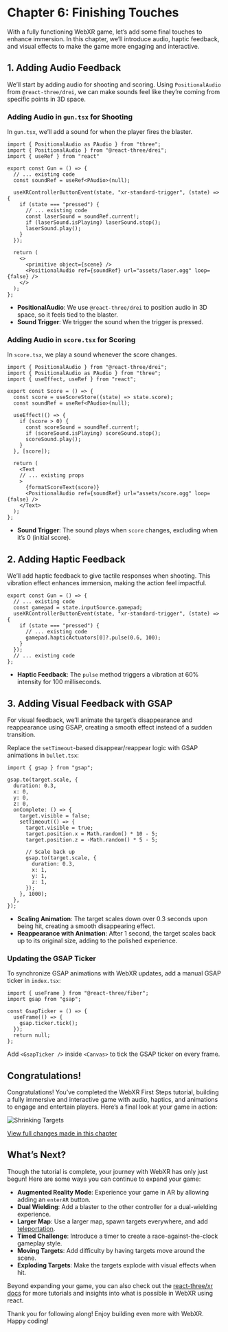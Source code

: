 # Chapter 6: Finishing Touches

With a fully functioning WebXR game, let’s add some final touches to enhance immersion. In this chapter, we’ll introduce audio, haptic feedback, and visual effects to make the game more engaging and interactive.

## 1. Adding Audio Feedback

We’ll start by adding audio for shooting and scoring. Using `PositionalAudio` from `@react-three/drei`, we can make sounds feel like they’re coming from specific points in 3D space.

### Adding Audio in `gun.tsx` for Shooting

In `gun.tsx`, we’ll add a sound for when the player fires the blaster.

```tsx
import { PositionalAudio as PAudio } from "three";
import { PositionalAudio } from "@react-three/drei";
import { useRef } from "react"

export const Gun = () => {
  // ... existing code
  const soundRef = useRef<PAudio>(null);

  useXRControllerButtonEvent(state, "xr-standard-trigger", (state) => {
    if (state === "pressed") {
      // ... existing code
      const laserSound = soundRef.current!;
      if (laserSound.isPlaying) laserSound.stop();
      laserSound.play();
    }
  });

  return (
    <>
      <primitive object={scene} />
      <PositionalAudio ref={soundRef} url="assets/laser.ogg" loop={false} />
    </>
  );
};
```

- **PositionalAudio**: We use `@react-three/drei` to position audio in 3D space, so it feels tied to the blaster.
- **Sound Trigger**: We trigger the sound when the trigger is pressed.

### Adding Audio in `score.tsx` for Scoring

In `score.tsx`, we play a sound whenever the score changes.

```tsx
import { PositionalAudio } from "@react-three/drei";
import { PositionalAudio as PAudio } from "three";
import { useEffect, useRef } from "react";

export const Score = () => {
  const score = useScoreStore((state) => state.score);
  const soundRef = useRef<PAudio>(null);

  useEffect(() => {
    if (score > 0) {
      const scoreSound = soundRef.current!;
      if (scoreSound.isPlaying) scoreSound.stop();
      scoreSound.play();
    }
  }, [score]);

  return (
    <Text
    // ... existing props
    >
      {formatScoreText(score)}
      <PositionalAudio ref={soundRef} url="assets/score.ogg" loop={false} />
    </Text>
  );
};
```

- **Sound Trigger**: The sound plays when `score` changes, excluding when it’s 0 (initial score).

## 2. Adding Haptic Feedback

We’ll add haptic feedback to give tactile responses when shooting. This vibration effect enhances immersion, making the action feel impactful.

```tsx
export const Gun = () => {
  // ... existing code
  const gamepad = state.inputSource.gamepad;
  useXRControllerButtonEvent(state, "xr-standard-trigger", (state) => {
    if (state === "pressed") {
      // ... existing code
      gamepad.hapticActuators[0]?.pulse(0.6, 100);
    }
  });
  // ... existing code
};
```

- **Haptic Feedback**: The `pulse` method triggers a vibration at 60% intensity for 100 milliseconds.

## 3. Adding Visual Feedback with GSAP

For visual feedback, we’ll animate the target’s disappearance and reappearance using GSAP, creating a smooth effect instead of a sudden transition.

Replace the `setTimeout`-based disappear/reappear logic with GSAP animations in `bullet.tsx`:

```tsx
import { gsap } from "gsap";

gsap.to(target.scale, {
  duration: 0.3,
  x: 0,
  y: 0,
  z: 0,
  onComplete: () => {
    target.visible = false;
    setTimeout(() => {
      target.visible = true;
      target.position.x = Math.random() * 10 - 5;
      target.position.z = -Math.random() * 5 - 5;

      // Scale back up
      gsap.to(target.scale, {
        duration: 0.3,
        x: 1,
        y: 1,
        z: 1,
      });
    }, 1000);
  },
});
```

- **Scaling Animation**: The target scales down over 0.3 seconds upon being hit, creating a smooth disappearing effect.
- **Reappearance with Animation**: After 1 second, the target scales back up to its original size, adding to the polished experience.

### Updating the GSAP Ticker

To synchronize GSAP animations with WebXR updates, add a manual GSAP ticker in `index.tsx`:

```tsx
import { useFrame } from "@react-three/fiber";
import gsap from "gsap";

const GsapTicker = () => {
  useFrame(() => {
    gsap.ticker.tick();
  });
  return null;
};
```

Add `<GsapTicker />` inside `<Canvas>` to tick the GSAP ticker on every frame.

## Congratulations!

Congratulations! You’ve completed the WebXR First Steps tutorial, building a fully immersive and interactive game with audio, haptics, and animations to engage and entertain players. Here’s a final look at your game in action:

![Shrinking Targets](./assets/chapter6.gif)

[View full changes made in this chapter](https://github.com/meta-quest/webxr-first-steps-react/compare/chapter5...chapter6)

## What’s Next?

Though the tutorial is complete, your journey with WebXR has only just begun! Here are some ways you can continue to expand your game:

- **Augmented Reality Mode**: Experience your game in AR by allowing adding an `enterAR` button.
- **Dual Wielding**: Add a blaster to the other controller for a dual-wielding experience.
- **Larger Map**: Use a larger map, spawn targets everywhere, and add [teleportation](https://pmndrs.github.io/xr/docs/tutorials/teleport).
- **Timed Challenge**: Introduce a timer to create a race-against-the-clock gameplay style.
- **Moving Targets**: Add difficulty by having targets move around the scene.
- **Exploding Targets**: Make the targets explode with visual effects when hit.

Beyond expanding your game, you can also check out the [react-three/xr docs](https://pmndrs.github.io/xr/docs/) for more tutorials and insights into what is possible in WebXR using react.

Thank you for following along! Enjoy building even more with WebXR. Happy coding!

